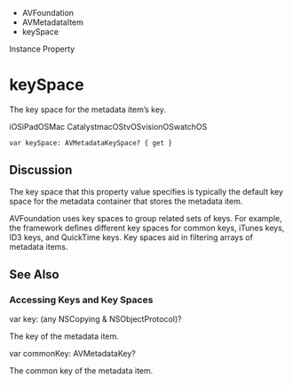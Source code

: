 

- AVFoundation
- AVMetadataItem
-  keySpace 

Instance Property

# keySpace

The key space for the metadata item’s key.

iOSiPadOSMac CatalystmacOStvOSvisionOSwatchOS

``` source
var keySpace: AVMetadataKeySpace? { get }
```

## Discussion

The key space that this property value specifies is typically the default key space for the metadata container that stores the metadata item.

AVFoundation uses key spaces to group related sets of keys. For example, the framework defines different key spaces for common keys, iTunes keys, ID3 keys, and QuickTime keys. Key spaces aid in filtering arrays of metadata items.

## See Also

### Accessing Keys and Key Spaces

var key: (any NSCopying &amp; NSObjectProtocol)?

The key of the metadata item.

var commonKey: AVMetadataKey?

The common key of the metadata item.

